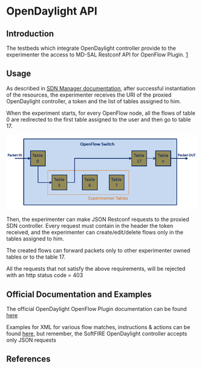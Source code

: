 # OpenDaylight API

## Introduction
The testbeds which integrate OpenDaylight controller provide to the experimenter the access to MD-SAL Restconf API for OpenFlow Plugin. [1]


## Usage
As described in [SDN Manager documentation](sdn-manager), after successful instantiation of the resources, the experimenter receives the URI of the proxied OpenDaylight controller, a token and the list of tables assigned to him.

When the experiment starts, for every OpenFlow node, all the flows of table 0 are redirected to the first table assigned to the user and then go to table 17.

![controller_color__1_](img/odl_experimenter_tables.png)


Then, the experimenter can make JSON Restconf requests to the proxied SDN controller. Every request must contain in the header the token received, and the experimenter can create/edit/delete flows only in the tables assigned to him.

The created flows can forward packets only to other experimenter owned tables or to the table 17.

All the requests that not satisfy the above requirements, will be rejected with an http status code = 403

## Official Documentation and Examples
The official OpenDaylight OpenFlow Plugin documentation can be found  [here](https://wiki.opendaylight.org/view/OpenDaylight_OpenFlow_Plugin:End_to_End_Flows)

Examples for XML for various flow matches, instructions & actions can be found [here](https://wiki.opendaylight.org/view/Editing_OpenDaylight_OpenFlow_Plugin:End_to_End_Flows:Example_Flows), but remember, the SoftFIRE OpenDaylight controller accepts only JSON requests

## References
[1]: https://wiki.opendaylight.org/view/OpenDaylight_Controller:MD-SAL:Restconf "OpenDaylight MD-SAL"


